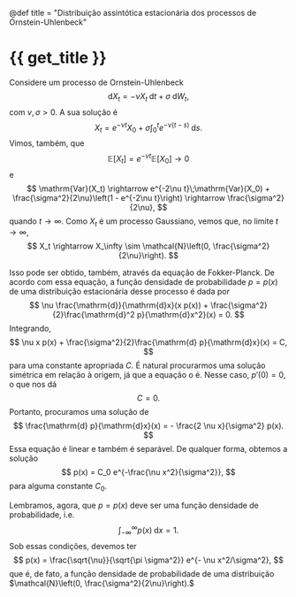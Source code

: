 @def title = "Distribuição assintótica estacionária dos processos de Ornstein-Uhlenbeck"

# {{ get_title }}

Considere um processo de Ornstein-Uhlenbeck
$$
\mathrm{d}X_t = - \nu X_t \;\mathrm{d}t + \sigma \;\mathrm{d}W_t,
$$
com $\nu, \sigma > 0.$ A sua solução é
$$
X_t = e^{-\nu t}X_0 + \sigma \int_0^t e^{-\nu(t - s)}\;\mathrm{d}s.
$$
Vimos, também, que
$$
\mathbb{E}[X_t] = e^{-\nu t}\mathbb{E}[X_0] \rightarrow 0
$$
e
$$
\mathrm{Var}(X_t) \rightarrow e^{-2\nu t}\;\mathrm{Var}(X_0) + \frac{\sigma^2}{2\nu}\left(1 - e^{-2\nu t}\right) \rightarrow \frac{\sigma^2}{2\nu},
$$
quando $t \rightarrow \infty.$ Como $X_t$ é um processo Gaussiano, vemos que, no limite $t\rightarrow \infty,$
$$
X_t \rightarrow X_\infty \sim \mathcal{N}\left(0, \frac{\sigma^2}{2\nu}\right).
$$

Isso pode ser obtido, também, através da equação de Fokker-Planck. De acordo com essa equação, a função densidade de probabilidade $p=p(x)$ de uma distribuição estacionária desse processo é dada por
$$
\nu \frac{\mathrm{d}}{\mathrm{d}x}(x p(x)) + \frac{\sigma^2}{2}\frac{\mathrm{d}^2 p}{\mathrm{d}x^2}(x) = 0.
$$
Integrando,
$$
\nu x p(x) + \frac{\sigma^2}{2}\frac{\mathrm{d} p}{\mathrm{d}x}(x) = C,
$$
para uma constante apropriada $C.$ É natural procurarmos uma solução simétrica em relação à origem, já que a equação o é. Nesse caso, $p'(0) = 0,$ o que nos dá
$$
C = 0.
$$
Portanto, procuramos uma solução de
$$
\frac{\mathrm{d} p}{\mathrm{d}x}(x) = - \frac{2 \nu x}{\sigma^2} p(x).
$$
Essa equação é linear e também é separável. De qualquer forma, obtemos a solução
$$
p(x) = C_0 e^{-\frac{\nu x^2}{\sigma^2}},
$$
para alguma constante $C_0.$

Lembramos, agora, que $p=p(x)$ deve ser uma função densidade de probabilidade, i.e.
$$
\int_{-\infty}^\infty p(x) \;\mathrm{d}x = 1.
$$
Sob essas condições, devemos ter
$$
p(x) = \frac{\sqrt{\nu}}{\sqrt{\pi \sigma^2}} e^{- \nu x^2/\sigma^2},
$$
que é, de fato, a função densidade de probabilidade de uma distribuição $\mathcal{N}\left(0, \frac{\sigma^2}{2\nu}\right).$
